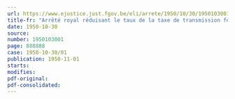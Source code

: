 ```yaml
---
url: https://www.ejustice.just.fgov.be/eli/arrete/1950/10/30/1950103001/justel
title-fr: "Arrêté royal réduisant le taux de la taxe de transmission forfaitaire applicables à certains produits alimentaires"
date: 1950-10-30
source:
number: 1950103001
page: 888888
case: 1950-10-30/01
publication: 1950-11-01
starts:
modifies:
pdf-original:
pdf-consolidated:
---
```


